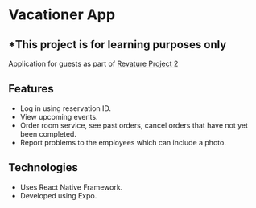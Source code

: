 # Vacationer App
## *This project is for learning purposes only

Application for guests as part of [Revature Project 2](https://github.com/wrkagel/Revature-Project-2)

## Features
- Log in using reservation ID.
- View upcoming events.
- Order room service, see past orders, cancel orders that have not yet been completed.
- Report problems to the employees which can include a photo.

## Technologies
- Uses React Native Framework.
- Developed using Expo.